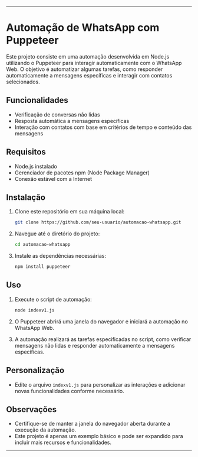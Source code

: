 

---

# Automação de WhatsApp com Puppeteer

Este projeto consiste em uma automação desenvolvida em Node.js utilizando o Puppeteer para interagir automaticamente com o WhatsApp Web. O objetivo é automatizar algumas tarefas, como responder automaticamente a mensagens específicas e interagir com contatos selecionados.

## Funcionalidades

- Verificação de conversas não lidas
- Resposta automática a mensagens específicas
- Interação com contatos com base em critérios de tempo e conteúdo das mensagens

## Requisitos

- Node.js instalado
- Gerenciador de pacotes npm (Node Package Manager)
- Conexão estável com a Internet

## Instalação

1. Clone este repositório em sua máquina local:

   ```bash
   git clone https://github.com/seu-usuario/automacao-whatsapp.git
   ```

2. Navegue até o diretório do projeto:

   ```bash
   cd automacao-whatsapp
   ```

3. Instale as dependências necessárias:

   ```bash
   npm install puppeteer
   ```

## Uso

1. Execute o script de automação:

   ```bash
   node indexv1.js
   ```

2. O Puppeteer abrirá uma janela do navegador e iniciará a automação no WhatsApp Web.

3. A automação realizará as tarefas especificadas no script, como verificar mensagens não lidas e responder automaticamente a mensagens específicas.

## Personalização

- Edite o arquivo `indexv1.js` para personalizar as interações e adicionar novas funcionalidades conforme necessário.

## Observações

- Certifique-se de manter a janela do navegador aberta durante a execução da automação.
- Este projeto é apenas um exemplo básico e pode ser expandido para incluir mais recursos e funcionalidades.

---
